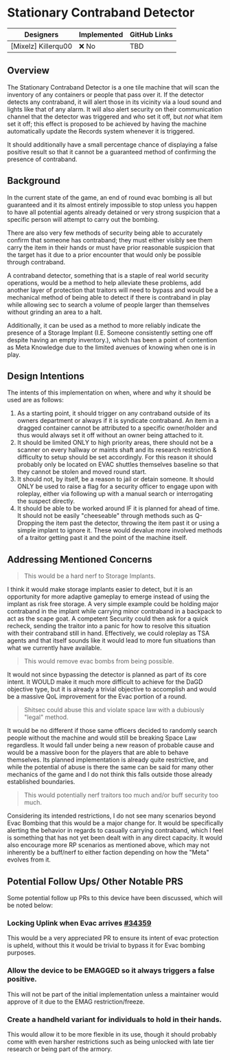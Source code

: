 # Stationary Contraband Detector

| Designers | Implemented | GitHub Links |
|---|---|---|
| [Mixelz] Killerqu00 | ❌ No | TBD |

## Overview
The Stationary Contraband Detector is a one tile machine that will scan the inventory of any containers or people that pass over it. 
If the detector detects any contraband, it will alert those in its vicinity via a loud sound and lights like that of any alarm.
It will also alert security on their communication channel that the detector was triggered and who set it off, but *not* what item set it off; this effect is proposed to be achieved by having the machine automatically update the Records system whenever it is triggered.

It should additionally have a small percentage chance of displaying a false positive result so that it cannot be a guaranteed method of confirming the presence of contraband.

## Background

In the current state of the game, an end of round evac bombing is all but guaranteed and it its almost entirely impossible to stop unless you happen to have all potential agents already detained or very strong suspicion that a specific person will attempt to carry out the bombing.

There are also very few methods of security being able to accurately confirm that someone has contraband; they must either visibly see them carry the item in their hands or must have prior reasonable suspicion that the target has it due to a prior encounter that would only be possible through contraband.

A contraband detector, something that is a staple of real world security operations, would be a method to help alleviate these problems, add another layer of protection that traitors will need to bypass and would be a mechanical method of being able to detect if there is contraband in play while allowing sec to search a volume of people larger than themselves without grinding an area to a halt.

Additionally, it can be used as a method to more reliably indicate the presence of a Storage Implant (I.E. Someone consistently setting one off despite having an empty inventory.), which has been a point of contention as Meta Knowledge due to the limited avenues of knowing when one is in play.

## Design Intentions

The intents of this implementation on when, where and why it should be used are as follows:
1. As a starting point, it should trigger on any contraband outside of its owners department or always if it is syndicate contraband. An item in a dragged container cannot be attributed to a specific owner/holder and thus would always set it off without an owner being attached to it.
2. It should be limited ONLY to high priority areas, there should not be a scanner on every hallway or maints shaft and its research restriction & difficulty to setup should be set accordingly. For this reason it should probably only be located on EVAC shuttles themselves baseline so that they cannot be stolen and moved round start.
3. It should not, by itself, be a reason to jail or detain someone. It should ONLY be used to raise a flag for a security officer to engage upon with roleplay, either via following up with a manual search or interrogating the suspect directly.
4. It should be able to be worked around IF it is planned for ahead of time. It should not be easily "cheeseable" through methods such as Q-Dropping the item past the detector, throwing the item past it or using a simple implant to ignore it. These would devalue more involved methods of a traitor getting past it and the point of the machine itself.

## Addressing Mentioned Concerns
> This would be a hard nerf to Storage Implants.

I think it would make storage implants easier to detect, but it is an opportunity for more adaptive gameplay to emerge instead of using the implant as risk free storage.
A very simple example could be holding major contraband in the implant while carrying minor contraband in a backpack to act as the scape goat.
A competent Security could then ask for a quick recheck, sending the traitor into a panic for how to resolve this situation with their contraband still in hand.
Effectively, we could roleplay as TSA agents and that itself sounds like it would lead to more fun situations than what we currently have available.
> This would remove evac bombs from being possible.

It would not since bypassing the detector is planned as part of its core intent.
It WOULD make it much more difficult to achieve for the DaGD objective type, but it is already a trivial objective to accomplish and would be a massive QoL improvement for the Evac portion of a round.
> Shitsec could abuse this and violate space law with a dubiously "legal" method.

It would be no different if those same officers decided to randomly search people without the machine and would still be breaking Space Law regardless. 
It would fall under being a new reason of probable cause and would be a massive boon for the players that are able to behave themselves.
Its planned implementation is already quite restrictive, and while the potential of abuse is there the same can be said for many other mechanics of the game and I do not think this falls outside those already established boundaries.
>  This would potentially nerf traitors too much and/or buff security too much.

Considering its intended restrictions, I do not see many scenarios beyond Evac Bombing that this would be a major change for.
It would be specifically alerting the behavior in regards to casually carrying contraband, which I feel is something that has not yet been dealt with in any direct capacity.
It would also encourage more RP scenarios as mentioned above, which may not inherently be a buff/nerf to either faction depending on how the "Meta" evolves from it.

## Potential Follow Ups/ Other Notable PRS
Some potential follow up PRs to this device have been discussed, which will be noted below:

### Locking Uplink when Evac arrives [#34359](https://github.com/space-wizards/space-station-14/pull/34359)
This would be a very appreciated PR to ensure its intent of evac protection is upheld, without this it would be trivial to bypass it for Evac bombing purposes.
### Allow the device to be EMAGGED so it always triggers a false positive.
This will not be part of the initial implementation unless a maintainer would approve of it due to the EMAG restriction/freeze.
### Create a handheld variant for individuals to hold in their hands.
This would allow it to be more flexible in its use, though it should probably come with even harsher restrictions such as being unlocked with late tier research or being part of the armory.
